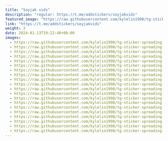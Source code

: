 ```yaml
---
title: "Soyjak vids"
description: "regular: https://t.me/addstickers/soyjakvids"
featured_image: "https://raw.githubusercontent.com/kylelin1998/tg-sticker-spreading-worldwide-images/main/img/2ece53f3-0c56-4833-b179-1d2868c6752a.jpg"
link: "https://t.me/addstickers/soyjakvids"
weight: 3
date: 2024-01-13T19:22:48+08:00
images:
  - https://raw.githubusercontent.com/kylelin1998/tg-sticker-spreading-worldwide-images/main/img/2ece53f3-0c56-4833-b179-1d2868c6752a.jpg
  - https://raw.githubusercontent.com/kylelin1998/tg-sticker-spreading-worldwide-images/main/img/b97674c0-5713-4f60-9934-60ef711d98db.jpg
  - https://raw.githubusercontent.com/kylelin1998/tg-sticker-spreading-worldwide-images/main/img/5e8c7ee1-331c-4f8d-bfe6-196730b23156.jpg
  - https://raw.githubusercontent.com/kylelin1998/tg-sticker-spreading-worldwide-images/main/img/e696a22a-2752-4e73-a51f-5661273f9566.jpg
  - https://raw.githubusercontent.com/kylelin1998/tg-sticker-spreading-worldwide-images/main/img/a141bf27-6959-41c9-8481-bc0bad178beb.jpg
  - https://raw.githubusercontent.com/kylelin1998/tg-sticker-spreading-worldwide-images/main/img/d130bf52-c53e-40a0-9d3f-68ca946806a7.jpg
  - https://raw.githubusercontent.com/kylelin1998/tg-sticker-spreading-worldwide-images/main/img/26031417-fb46-4deb-b983-fd7571a17410.jpg
  - https://raw.githubusercontent.com/kylelin1998/tg-sticker-spreading-worldwide-images/main/img/d182a275-a38c-493a-95c2-90a4f208b07e.jpg
  - https://raw.githubusercontent.com/kylelin1998/tg-sticker-spreading-worldwide-images/main/img/c80bf799-a7b4-4161-8cbe-dd23389afa7f.jpg
  - https://raw.githubusercontent.com/kylelin1998/tg-sticker-spreading-worldwide-images/main/img/0032ddc2-33dd-4129-89cc-1ad6a2218b07.jpg
  - https://raw.githubusercontent.com/kylelin1998/tg-sticker-spreading-worldwide-images/main/img/4c21867b-65e5-4755-8031-1be6b4857377.jpg
  - https://raw.githubusercontent.com/kylelin1998/tg-sticker-spreading-worldwide-images/main/img/c832abc2-b76d-4cfd-8e91-a6d5e23f144a.jpg
  - https://raw.githubusercontent.com/kylelin1998/tg-sticker-spreading-worldwide-images/main/img/1fc5de74-5198-45ea-866f-f31f41ec8163.jpg
  - https://raw.githubusercontent.com/kylelin1998/tg-sticker-spreading-worldwide-images/main/img/8c472a3c-7c4c-4c10-937b-1e75accea867.jpg
  - https://raw.githubusercontent.com/kylelin1998/tg-sticker-spreading-worldwide-images/main/img/0943c0c9-bafb-4705-a7b7-6557823aa09f.jpg
  - https://raw.githubusercontent.com/kylelin1998/tg-sticker-spreading-worldwide-images/main/img/04ca365b-3ccd-4ec7-b8f1-7e13045c9675.jpg
  - https://raw.githubusercontent.com/kylelin1998/tg-sticker-spreading-worldwide-images/main/img/cba1c15f-4b59-4dbc-9354-aadcfab60d1d.jpg
  - https://raw.githubusercontent.com/kylelin1998/tg-sticker-spreading-worldwide-images/main/img/e163c3d3-5e11-4c6b-b335-ca980b804d33.jpg
  - https://raw.githubusercontent.com/kylelin1998/tg-sticker-spreading-worldwide-images/main/img/934d43e9-88eb-496f-a0c0-5b96ff4071de.jpg
  - https://raw.githubusercontent.com/kylelin1998/tg-sticker-spreading-worldwide-images/main/img/69d32a16-fcd3-4eb3-a3fe-ad856cc65864.jpg
---
```

